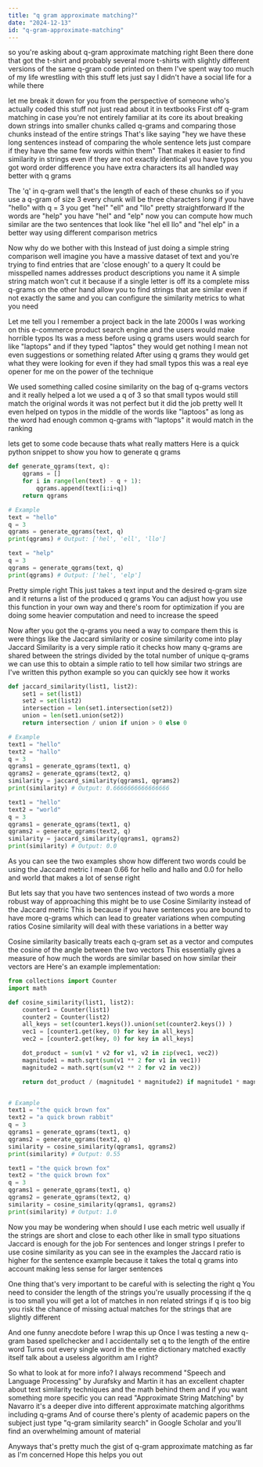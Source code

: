 ```yaml
---
title: "q gram approximate matching?"
date: "2024-12-13"
id: "q-gram-approximate-matching"
---
```


 so you're asking about q-gram approximate matching right Been there done that got the t-shirt and probably several more t-shirts with slightly different versions of the same q-gram code printed on them I've spent way too much of my life wrestling with this stuff lets just say I didn't have a social life for a while there

let me break it down for you from the perspective of someone who's actually coded this stuff not just read about it in textbooks First off q-gram matching in case you're not entirely familiar at its core its about breaking down strings into smaller chunks called q-grams and comparing those chunks instead of the entire strings That's like saying "hey we have these long sentences instead of comparing the whole sentence lets just compare if they have the same few words within them" That makes it easier to find similarity in strings even if they are not exactly identical you have typos you got word order difference you have extra characters its all handled way better with q grams

The 'q' in q-gram well that's the length of each of these chunks so if you use a q-gram of size 3 every chunk will be three characters long if you have "hello" with q = 3 you get "hel" "ell" and "llo" pretty straightforward If the words are "help" you have "hel" and "elp" now you can compute how much similar are the two sentences that look like "hel ell llo" and "hel elp" in a better way using different comparison metrics

Now why do we bother with this Instead of just doing a simple string comparison well imagine you have a massive dataset of text and you're trying to find entries that are 'close enough' to a query It could be misspelled names addresses product descriptions you name it A simple string match won't cut it because if a single letter is off its a complete miss q-grams on the other hand allow you to find strings that are similar even if not exactly the same and you can configure the similarity metrics to what you need

Let me tell you I remember a project back in the late 2000s I was working on this e-commerce product search engine and the users would make horrible typos Its was a mess before using q grams users would search for like "laptops" and if they typed "laptos" they would get nothing I mean not even suggestions or something related After using q grams they would get what they were looking for even if they had small typos this was a real eye opener for me on the power of the technique

We used something called cosine similarity on the bag of q-grams vectors and it really helped a lot we used a q of 3 so that small typos would still match the original words it was not perfect but it did the job pretty well It even helped on typos in the middle of the words like "laptoos" as long as the word had enough common q-grams with "laptops" it would match in the ranking

lets get to some code because thats what really matters Here is a quick python snippet to show you how to generate q grams

```python
def generate_qgrams(text, q):
    qgrams = []
    for i in range(len(text) - q + 1):
        qgrams.append(text[i:i+q])
    return qgrams

# Example
text = "hello"
q = 3
qgrams = generate_qgrams(text, q)
print(qgrams) # Output: ['hel', 'ell', 'llo']

text = "help"
q = 3
qgrams = generate_qgrams(text, q)
print(qgrams) # Output: ['hel', 'elp']
```

Pretty simple right This just takes a text input and the desired q-gram size and it returns a list of the produced q grams You can adjust how you use this function in your own way and there's room for optimization if you are doing some heavier computation and need to increase the speed

Now after you got the q-grams you need a way to compare them this is were things like the Jaccard similarity or cosine similarity come into play Jaccard Similarity is a very simple ratio it checks how many q-grams are shared between the strings divided by the total number of unique q-grams we can use this to obtain a simple ratio to tell how similar two strings are I've written this python example so you can quickly see how it works

```python
def jaccard_similarity(list1, list2):
    set1 = set(list1)
    set2 = set(list2)
    intersection = len(set1.intersection(set2))
    union = len(set1.union(set2))
    return intersection / union if union > 0 else 0

# Example
text1 = "hello"
text2 = "hallo"
q = 3
qgrams1 = generate_qgrams(text1, q)
qgrams2 = generate_qgrams(text2, q)
similarity = jaccard_similarity(qgrams1, qgrams2)
print(similarity) # Output: 0.6666666666666666

text1 = "hello"
text2 = "world"
q = 3
qgrams1 = generate_qgrams(text1, q)
qgrams2 = generate_qgrams(text2, q)
similarity = jaccard_similarity(qgrams1, qgrams2)
print(similarity) # Output: 0.0
```

As you can see the two examples show how different two words could be using the Jaccard metric I mean 0.66 for hello and hallo and 0.0 for hello and world that makes a lot of sense right

But lets say that you have two sentences instead of two words a more robust way of approaching this might be to use Cosine Similarity instead of the Jaccard metric This is because if you have sentences you are bound to have more q-grams which can lead to greater variations when computing ratios Cosine similarity will deal with these variations in a better way

Cosine similarity basically treats each q-gram set as a vector and computes the cosine of the angle between the two vectors This essentially gives a measure of how much the words are similar based on how similar their vectors are Here's an example implementation:

```python
from collections import Counter
import math

def cosine_similarity(list1, list2):
    counter1 = Counter(list1)
    counter2 = Counter(list2)
    all_keys = set(counter1.keys()).union(set(counter2.keys()) )
    vec1 = [counter1.get(key, 0) for key in all_keys]
    vec2 = [counter2.get(key, 0) for key in all_keys]

    dot_product = sum(v1 * v2 for v1, v2 in zip(vec1, vec2))
    magnitude1 = math.sqrt(sum(v1 ** 2 for v1 in vec1))
    magnitude2 = math.sqrt(sum(v2 ** 2 for v2 in vec2))

    return dot_product / (magnitude1 * magnitude2) if magnitude1 * magnitude2 > 0 else 0


# Example
text1 = "the quick brown fox"
text2 = "a quick brown rabbit"
q = 3
qgrams1 = generate_qgrams(text1, q)
qgrams2 = generate_qgrams(text2, q)
similarity = cosine_similarity(qgrams1, qgrams2)
print(similarity) # Output: 0.55

text1 = "the quick brown fox"
text2 = "the quick brown fox"
q = 3
qgrams1 = generate_qgrams(text1, q)
qgrams2 = generate_qgrams(text2, q)
similarity = cosine_similarity(qgrams1, qgrams2)
print(similarity) # Output: 1.0
```

Now you may be wondering when should I use each metric well usually if the strings are short and close to each other like in small typo situations Jaccard is enough for the job For sentences and longer strings I prefer to use cosine similarity as you can see in the examples the Jaccard ratio is higher for the sentence example because it takes the total q grams into account making less sense for larger sentences

One thing that's very important to be careful with is selecting the right q You need to consider the length of the strings you're usually processing if the q is too small you will get a lot of matches in non related strings if q is too big you risk the chance of missing actual matches for the strings that are slightly different

And one funny anecdote before I wrap this up Once I was testing a new q-gram based spellchecker and I accidentally set q to the length of the entire word Turns out every single word in the entire dictionary matched exactly itself talk about a useless algorithm am I right?

So what to look at for more info? I always recommend "Speech and Language Processing" by Jurafsky and Martin it has an excellent chapter about text similarity techniques and the math behind them and if you want something more specific you can read "Approximate String Matching" by Navarro it's a deeper dive into different approximate matching algorithms including q-grams And of course there's plenty of academic papers on the subject just type "q-gram similarity search" in Google Scholar and you'll find an overwhelming amount of material

Anyways that's pretty much the gist of q-gram approximate matching as far as I'm concerned Hope this helps you out
